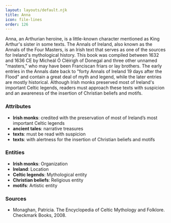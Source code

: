 ```yaml
---
layout: layouts/default.njk
title: Anna
icon: file-lines
order: 126
---
```

Anna, an Arthurian heroine, is a little-known character mentioned as King Arthur's sister in some texts. The Annals of Ireland, also known as the Annals of the Four Masters, is an Irish text that serves as one of the sources for Ireland's mythological history. This book was compiled between 1632 and 1636 CE by Micheál Ó Cléirigh of Donegal and three other unnamed "masters," who may have been Franciscan friars or lay brothers. The early entries in the Annals date back to "forty Annals of Ireland 19 days after the Flood" and contain a great deal of myth and legend, while the later entries are mostly historical. Although Irish monks preserved most of Ireland's important Celtic legends, readers must approach these texts with suspicion and an awareness of the insertion of Christian beliefs and motifs.

### Attributes

- **Irish monks**: credited with the preservation of most of Ireland’s most important Celtic legends
- **ancient tales**: narrative treasures
- **texts**: must be read with suspicion
- **texts**: with alertness for the insertion of Christian beliefs and motifs

### Entities

- **Irish monks**: Organization
- **Ireland**: Location
- **Celtic legends**: Mythological entity
- **Christian beliefs**: Religious entity
- **motifs**: Artistic entity

### Sources

- Monaghan, Patricia. The Encyclopedia of Celtic Mythology and Folklore. Checkmark Books, 2008.

